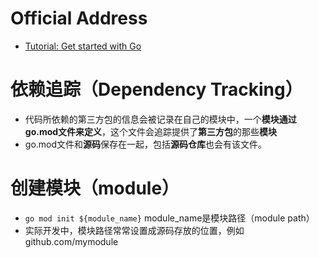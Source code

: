 # Official Address
+ [Tutorial: Get started with Go](https://golang.google.cn/doc/tutorial/getting-started)

# 依赖追踪（Dependency Tracking）
+ 代码所依赖的第三方包的信息会被记录在自己的模块中，一个**模块通过go.mod文件来定义**，这个文件会追踪提供了**第三方包**的那些**模块**
+ go.mod文件和**源码**保存在一起，包括**源码仓库**也会有该文件。

# 创建模块（module）
+ `go mod init ${module_name}` module_name是模块路径（module path）
+ 实际开发中，模块路径常常设置成源码存放的位置，例如 github.com/mymodule

